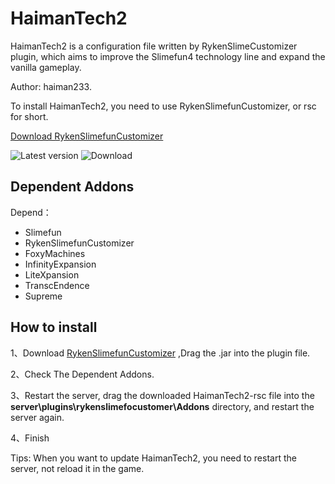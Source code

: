 # HaimanTech2

HaimanTech2 is a configuration file written by RykenSlimeCustomizer plugin, which aims to improve the Slimefun4 technology line and expand the vanilla gameplay. 

Author: haiman233.

To install HaimanTech2, you need to use RykenSlimefunCustomizer, or rsc for short.

[Download RykenSlimefunCustomizer](https://github.com/SlimefunReloadingProject/RykenSlimeCustomizer-EN/releases)

![Latest version](https://img.shields.io/github/v/release/haiman233/HaimanTech2-EN?include_prereleases)
![Download](https://img.shields.io/github/downloads/haiman233/HaimanTech2-EN/total)

## Dependent Addons

Depend：
- Slimefun
- RykenSlimefunCustomizer
- FoxyMachines
- InfinityExpansion
- LiteXpansion
- TranscEndence
- Supreme

## How to install

1、Download [RykenSlimefunCustomizer](https://github.com/SlimefunReloadingProject/RykenSlimeCustomizer-EN/releases) ,Drag the .jar into the plugin file.

2、Check The Dependent Addons.

3、Restart the server, drag the downloaded HaimanTech2-rsc file into the **server\plugins\rykenslimefocustomer\Addons** directory, and restart the server again.

4、Finish

Tips: When you want to update HaimanTech2, you need to restart the server, not reload it in the game.